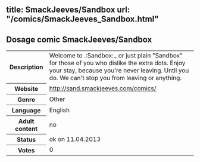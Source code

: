 title: SmackJeeves/Sandbox
url: "/comics/SmackJeeves_Sandbox.html"
---
Dosage comic SmackJeeves/Sandbox
-----------------------------------------

<table class="comicinfo">
<tr>
<th>Description</th><td>Welcome to .:Sandbox:., or just plain &quot;Sandbox&quot; for those of you who dislike the extra dots. Enjoy your stay, because you're never leaving. Until you do. We can't stop you from leaving or anything.</td>
</tr>
<tr>
<th>Website</th><td><a href="http://sand.smackjeeves.com/comics/">http://sand.smackjeeves.com/comics/</a></td>
</tr>
<tr>
<th>Genre</th><td>Other</td>
</tr>
<tr>
<th>Language</th><td>English</td>
</tr>
<tr>
<th>Adult content</th><td>no</td>
</tr>
<tr>
<th>Status</th><td>ok on 11.04.2013</td>
</tr>
<tr>
<th>Votes</th><td>0</div></td>
</tr>
</table>
